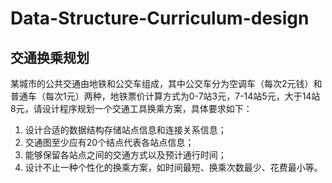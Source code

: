 # Data-Structure-Curriculum-design

## 交通换乘规划

某城市的公共交通由地铁和公交车组成，其中公交车分为空调车（每次2元钱）和普通车（每次1元）两种，地铁票价计算方式为0-7站3元，7-14站5元，大于14站8元，请设计程序规划一个交通工具换乘方案，具体要求如下：

1. 设计合适的数据结构存储站点信息和连接关系信息；
2. 交通图至少应有20个结点代表各站点信息；
3. 能够保留各站点之间的交通方式以及预计通行时间；
4. 设计不止一种个性化的换乘方案，如时间最短、换乘次数最少、花费最小等。
